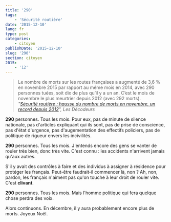 ```yaml
---
title: '290'
tags:
    - 'Sécurité routière'
date: '2015-12-10'
lang: fr
type: post
categories:
    - citoyen
publishDate: '2015-12-10'
slug: '290'
section: citoyen
2015:
    - '12'
---
```


> Le nombre de morts sur les routes françaises a augmenté de 3,6 % en novembre 2015 par rapport au même mois en 2014, avec 290 personnes tuées, soit dix de plus qu’il y a un an. C’est le mois de novembre le plus meurtrier depuis 2012 (avec 292 morts).  
> <cite>"[Sécurité routière : hausse du nombre de morts en novembre, un record depuis 2012](http://www.lemonde.fr/les-decodeurs/article/2015/12/10/securite-routiere-hausse-du-nombre-de-morts-en-novembre-un-record-depuis-2012_4828796_4355770.html)", Les Décodeurs</cite>

**290** personnes. Tous les mois. Pour eux, pas de minute de silence nationale, pas d'articles expliquant qui ils sont, pas de prise de conscience, pas d'état d'urgence, pas d'augementation des effectifs policiers, pas de politique de rigueur envers les incivilités.

**290** personnes. Tous les mois. J'entends encore des gens se vanter de rouler très bien, donc très vite. C'est connu : les accidents n'arrivent jamais qu'aux autres.

S'il y avait des contrôles à faire et des individus à assigner à résidence pour protéger les français. Peut-être faudrait-il commencer là, non ? Ah, non, pardon, les français n'aiment pas qu'on touche à leur droit de rouler vite. C'est **clivant**.

**290** personnes. Tous les mois. Mais l'homme politique qui fera quelque chose perdra des voix.

Alors continuons. En décembre, il y aura probablement encore plus de morts. Joyeux Noël.
